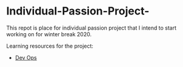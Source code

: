 # Individual-Passion-Project-
This repot is place for individual passion project that I intend to start working on for winter break 2020. 

Learning resources for the project:

* [Dev Ops](https://github.com/CSC-DevOps/Course)
